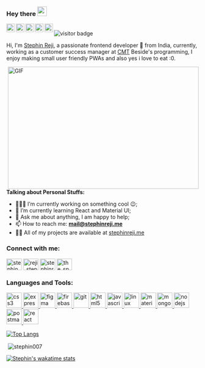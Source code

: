 ### Hey there <img src="https://media.giphy.com/media/hvRJCLFzcasrR4ia7z/giphy.gif" width="25px">
<a href="https://twitter.com/reji_stephin">
  <img align="left" alt="Stephin Reji | Twitter" width="22px" src="https://cdn.jsdelivr.net/npm/simple-icons@v3/icons/twitter.svg" />
</a>
<a href="https://www.linkedin.com/in/stephinreji/">
  <img align="left" alt="Stephin's LinkdeIN" width="22px" src="https://cdn.jsdelivr.net/npm/simple-icons@v3/icons/linkedin.svg" />
</a>
<a href="https://t.me/https://t.me/step_hin">
  <img align="left" alt="Stephin's Telegram" width="22px" src="https://cdn.jsdelivr.net/npm/simple-icons@v3/icons/telegram.svg" />
</a>
<a href="https://www.instagram.com/the_spectacled_one/">
  <img align="left" alt="Stephin's Instagram" width="22px" src="https://cdn.jsdelivr.net/npm/simple-icons@v3/icons/instagram.svg" />
</a>
<a href="https://dev.to/stephin007">
  <img align="left" alt="Stephin's Dev.to Account" width="22px" src="https://cdn.jsdelivr.net/npm/simple-icons@3.12.2/icons/dev-dot-to.svg" />
</a> <br/>  
<img src="https://visitor-badge.glitch.me/badge?page_id=page.id" alt="visitor badge"/>

Hi, I'm [Stephin Reji](https://stephinreji.me/), a passionate frontend developer 🚀 from India, currently, working as a customer success manager at [CMT](https://civilmachines.com) Beside's programming, I enjoy making small user friendly PWAs and also yes i love to eat :0.

<img align="right" alt="GIF" src="https://media.giphy.com/media/iIqmM5tTjmpOB9mpbn/giphy.gif" width="500" height="320" />

**Talking about Personal Stuffs:**

- 👨🏽‍💻 I’m currently working on something cool :wink:;
- 🌱 I’m currently learning React and Material UI; 
- 💬 Ask me about anything, I am happy to help;
- 📫 How to reach me: **mail@stephinreji.me**
- 👨‍💻 All of my projects are available at [stephinreji.me](stephinreji.me)

<h3 align="left">Connect with me:</h3>
<p align="left">
<a href="https://dev.to/stephin007" target="blank"><img align="center" src="https://cdn.jsdelivr.net/npm/simple-icons@3.0.1/icons/dev-dot-to.svg" alt="stephin007" height="30" width="40" /></a>
<a href="https://twitter.com/reji_stephin" target="blank"><img align="center" src="https://cdn.jsdelivr.net/npm/simple-icons@3.0.1/icons/twitter.svg" alt="reji_stephin" height="30" width="40" /></a>
<a href="https://linkedin.com/in/stephinreji" target="blank"><img align="center" src="https://cdn.jsdelivr.net/npm/simple-icons@3.0.1/icons/linkedin.svg" alt="stephinreji" height="30" width="40" /></a>
<a href="https://instagram.com/the_spectacled_one" target="blank"><img align="center" src="https://cdn.jsdelivr.net/npm/simple-icons@3.0.1/icons/instagram.svg" alt="the_spectacled_one" height="30" width="40" /></a>
</p>

<h3 align="left">Languages and Tools:</h3>
<p align="left"> <a href="https://www.w3schools.com/css/" target="_blank"> <img src="https://devicons.github.io/devicon/devicon.git/icons/css3/css3-original-wordmark.svg" alt="css3" width="40" height="40"/> </a> <a href="https://expressjs.com" target="_blank"> <img src="https://devicons.github.io/devicon/devicon.git/icons/express/express-original-wordmark.svg" alt="express" width="40" height="40"/> </a> <a href="https://www.figma.com/" target="_blank"> <img src="https://www.vectorlogo.zone/logos/figma/figma-icon.svg" alt="figma" width="40" height="40"/> </a> <a href="https://firebase.google.com/" target="_blank"> <img src="https://www.vectorlogo.zone/logos/firebase/firebase-icon.svg" alt="firebase" width="40" height="40"/> </a> <a href="https://git-scm.com/" target="_blank"> <img src="https://www.vectorlogo.zone/logos/git-scm/git-scm-icon.svg" alt="git" width="40" height="40"/> </a> <a href="https://www.w3.org/html/" target="_blank"> <img src="https://devicons.github.io/devicon/devicon.git/icons/html5/html5-original-wordmark.svg" alt="html5" width="40" height="40"/> </a> <a href="https://developer.mozilla.org/en-US/docs/Web/JavaScript" target="_blank"> <img src="https://devicons.github.io/devicon/devicon.git/icons/javascript/javascript-original.svg" alt="javascript" width="40" height="40"/> </a> <a href="https://www.linux.org/" target="_blank"> <img src="https://devicons.github.io/devicon/devicon.git/icons/linux/linux-original.svg" alt="linux" width="40" height="40"/> </a> <a href="https://materializecss.com/" target="_blank"> <img src="https://raw.githubusercontent.com/prplx/svg-logos/5585531d45d294869c4eaab4d7cf2e9c167710a9/svg/materialize.svg" alt="materialize" width="40" height="40"/> </a> <a href="https://www.mongodb.com/" target="_blank"> <img src="https://devicons.github.io/devicon/devicon.git/icons/mongodb/mongodb-original-wordmark.svg" alt="mongodb" width="40" height="40"/> </a> <a href="https://nodejs.org" target="_blank"> <img src="https://devicons.github.io/devicon/devicon.git/icons/nodejs/nodejs-original-wordmark.svg" alt="nodejs" width="40" height="40"/> </a> <a href="https://postman.com" target="_blank"> <img src="https://www.vectorlogo.zone/logos/getpostman/getpostman-icon.svg" alt="postman" width="40" height="40"/> </a> <a href="https://reactjs.org/" target="_blank"> <img src="https://devicons.github.io/devicon/devicon.git/icons/react/react-original-wordmark.svg" alt="react" width="40" height="40"/> </a> </p>

[![Top Langs](https://github-readme-stats.vercel.app/api/top-langs/?username=stephin007)](https://github.com/stephin007/github-readme-stats)

<p>&nbsp;<img align="center" src="https://github-readme-stats.vercel.app/api?username=stephin007&show_icons=true&count_private=true&theme=tokyonight" alt="stephin007" /></p>

[![Stephin's wakatime stats](https://github-readme-stats.vercel.app/api/wakatime?username=stephin007)](https://github.com/stephin007/github-readme-stats)
